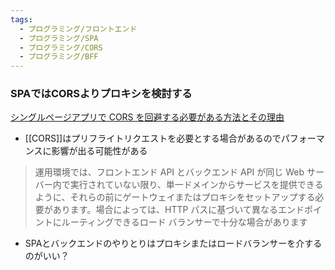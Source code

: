 ```yaml
---
tags:
  - プログラミング/フロントエンド
  - プログラミング/SPA
  - プログラミング/CORS
  - プログラミング/BFF
---
```


### SPAではCORSよりプロキシを検討する
[シングルページアプリで CORS を回避する必要がある方法とその理由](https://blog.bitsrc.io/how-and-why-you-should-avoid-cors-in-single-page-apps-db25452ad2f8)
- [[CORS]]はプリフライトリクエストを必要とする場合があるのでパフォーマンスに影響が出る可能性がある
>運用環境では、フロントエンド API とバックエンド API が同じ Web サーバー内で実行されていない限り、単一ドメインからサービスを提供できるように、それらの前にゲートウェイまたはプロキシをセットアップする必要があります。場合によっては、HTTP パスに基づいて異なるエンドポイントにルーティングできるロード バランサーで十分な場合があります

- SPAとバックエンドのやりとりはプロキシまたはロードバランサーを介するのがいい？
